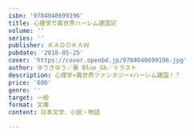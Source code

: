 ```yaml
---
isbn: '9784040699196'
title: 心理学で異世界ハーレム建国記
volume: ''
series: ''
publisher: ＫＡＤＯＫＡＷ
pubdate: '2018-05-25'
cover: 'https://cover.openbd.jp/9784040699196.jpg'
author: ゆうきゆう／著 Blue_Gk／イラスト
description: 心理学×異世界ファンタジー×ハーレム建国！？
price: '600'
genre: ''
target: 一般
format: 文庫
content: 日本文学、小説・物語

---
```

